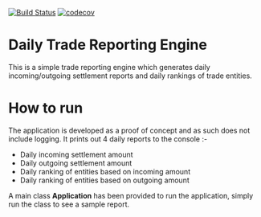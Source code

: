 [![Build Status](https://travis-ci.org/sambamitra/daily-trade-reporting-engine.svg?branch=main)](https://travis-ci.org/sambamitra/daily-trade-reporting-engine)
[![codecov](https://codecov.io/gh/sambamitra/daily-trade-reporting-engine/branch/master/graph/badge.svg)](https://codecov.io/gh/sambamitra/daily-trade-reporting-engine)

# Daily Trade Reporting Engine

This is a simple trade reporting engine which generates daily incoming/outgoing settlement reports and daily rankings of trade entities.

# How to run

The application is developed as a proof of concept and as such does not include logging. It prints out 4 daily reports to the console :-
- Daily incoming settlement amount
- Daily outgoing settlement amount
- Daily ranking of entities based on incoming amount
- Daily ranking of entities based on outgoing amount

A main class **Application** has been provided to run the application, simply run the class to see a sample report.

